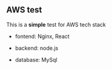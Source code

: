 ## AWS test

This is a **simple** test for AWS tech stack

- fontend: Nginx, React

- backend: node.js

- database: MySql
